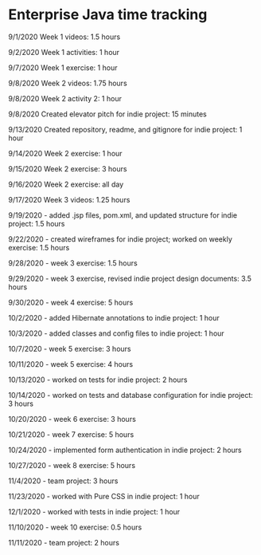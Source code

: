 # Enterprise Java time tracking

9/1/2020 Week 1 videos: 1.5 hours

9/2/2020 Week 1 activities: 1 hour

9/7/2020 Week 1 exercise: 1 hour

9/8/2020 Week 2 videos: 1.75 hours

9/8/2020 Week 2 activity 2: 1 hour

9/8/2020 Created elevator pitch for indie project: 15 minutes

9/13/2020 Created repository, readme, and gitignore for indie project: 1 hour

9/14/2020 Week 2 exercise: 1 hour

9/15/2020 Week 2 exercise: 3 hours

9/16/2020 Week 2 exercise: all day

9/17/2020 Week 3 videos: 1.25 hours

9/19/2020 - added .jsp files, pom.xml, and updated structure for indie project: 1.5 hours

9/22/2020 - created wireframes for indie project; worked on weekly exercise: 1.5 hours

9/28/2020 - week 3 exercise: 1.5 hours

9/29/2020 - week 3 exercise, revised indie project design documents: 3.5 hours

9/30/2020 - week 4 exercise: 5 hours

10/2/2020 - added Hibernate annotations to indie project: 1 hour

10/3/2020 - added classes and config files to indie project: 1 hour

10/7/2020 - week 5 exercise: 3 hours

10/11/2020 - week 5 exercise: 4 hours

10/13/2020 - worked on tests for indie project: 2 hours

10/14/2020 - worked on tests and database configuration for indie project: 3 hours

10/20/2020 - week 6 exercise: 3 hours

10/21/2020 - week 7 exercise: 5 hours

10/24/2020 - implemented form authentication in indie project: 2 hours

10/27/2020 - week 8 exercise: 5 hours

11/4/2020 - team project: 3 hours

11/23/2020 - worked with Pure CSS in indie project: 1 hour

12/1/2020 - worked with tests in indie project: 1 hour

11/10/2020 - week 10 exercise: 0.5 hours

11/11/2020 - team project: 2 hours
